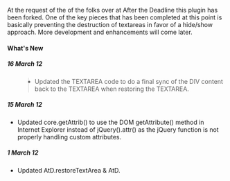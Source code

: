 At the request of the of the folks over at After the Deadline this plugin has been forked. One of the key pieces that has been completed at this point is basically preventing the destruction of textareas in favor of a hide/show approach. More development and enhancements will come later.

<h4>What's New</h4>
<h5>16 March 12</h5>
<ul>
<blockquote><li>Updated the TEXTAREA code to do a final sync of the DIV content back to the TEXTAREA when restoring the TEXTAREA.</li>
</ul>
<h5>15 March 12</h5>
<ul>
<li>Updated core.getAttrib() to use the DOM getAttribute() method in Internet Explorer instead of jQuery().attr() as the jQuery function is not properly handling custom attributes.</li>
</ul>
<h5>1 March 12</h5>
<ul>
<li>Updated AtD.restoreTextArea &amp; AtD.